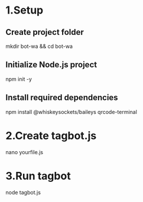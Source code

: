 # 1.Setup

## Create project folder
mkdir bot-wa && cd bot-wa

## Initialize Node.js project
npm init -y

## Install required dependencies
npm install @whiskeysockets/baileys qrcode-terminal

# 2.Create tagbot.js
nano yourfile.js

# 3.Run tagbot
node tagbot.js
